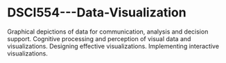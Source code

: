 # DSCI554---Data-Visualization
Graphical depictions of data for communication, analysis and decision support. Cognitive processing and perception of visual data and visualizations. Designing effective visualizations. Implementing interactive visualizations.
